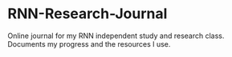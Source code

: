 # RNN-Research-Journal
Online journal for my RNN independent study and research class. Documents my progress and the resources I use.
